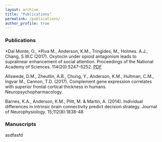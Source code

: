 ```yaml
---
layout: archive
title: "Publications"
permalink: /publications/
author_profile: true
---
```


### Publications

*Dal Monte, O., *Piva M., Anderson, K.M., Tringides, M., Holmes. A.J., Chang, S.W.C (2017). Oxytocin under opioid antagonism leads to supralinear enhancement of social attention. Proceedings of the National Academy of Sciences. 114(20):5247–5252. [PDF](https://github.com/kevmanderson/kevmanderson.github.io/blob/master/files/JNeurophys_2014_Barnes.pdf)

Allswede, D.M., Zheutlin, A.B., Chung, Y., Anderson, K.M., Hultman, C.M., Ingvar M., Cannon, T.D. (2017). Complement gene expression correlates with superior frontal cortical thickness in humans. Neuropsychopharmacology. 

Barnes, K.A., Anderson, K.M., Plitt, M. & Martin, A. (2014). Individual differences in intrinsic brain connectivity predict decision strategy. Journal of Neurophysiology. 15;112(8):1838-48


### Manuscripts
asdfasfd



